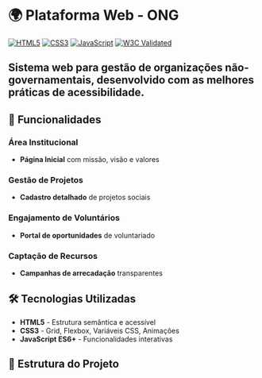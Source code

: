 # 🌍 Plataforma Web - ONG 

[![HTML5](https://img.shields.io/badge/HTML5-E34F26?style=for-the-badge&logo=html5&logoColor=white)](https://developer.mozilla.org/en-US/docs/Web/HTML)
[![CSS3](https://img.shields.io/badge/CSS3-1572B6?style=for-the-badge&logo=css3&logoColor=white)](https://developer.mozilla.org/en-US/docs/Web/CSS)
[![JavaScript](https://img.shields.io/badge/JavaScript-F7DF1E?style=for-the-badge&logo=javascript&logoColor=black)](https://developer.mozilla.org/en-US/docs/Web/JavaScript)
[![W3C Validated](https://img.shields.io/badge/HTML-W3C_Validated-brightgreen?style=for-the-badge)](https://validator.w3.org/)

## Sistema web para gestão de organizações não-governamentais, desenvolvido com as melhores práticas de acessibilidade.

## 🚀 Funcionalidades

### Área Institucional
- **Página Inicial** com missão, visão e valores


### Gestão de Projetos
- **Cadastro detalhado** de projetos sociais


### Engajamento de Voluntários
- **Portal de oportunidades** de voluntariado


### Captação de Recursos
- **Campanhas de arrecadação** transparentes


## 🛠 Tecnologias Utilizadas

- **HTML5** - Estrutura semântica e acessível
- **CSS3** - Grid, Flexbox, Variáveis CSS, Animações
- **JavaScript ES6+** - Funcionalidades interativas


## 📁 Estrutura do Projeto
